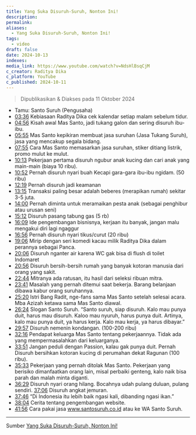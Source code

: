 ```yaml
---
title: Yang Suka Disuruh-Suruh, Nonton Ini!
description: 
permalink: 
aliases:
  - Yang Suka Disuruh-Suruh, Nonton Ini!
tags:
  - video
draft: false
date: 2024-10-13
indexes: 
media_link: https://www.youtube.com/watch?v=NdsHlBsqCjM
c_creator: Raditya Dika
c_platform: YouTube
c_published: 2024-10-11
---
```

> Dipublikasikan & Diakses pada 11 Oktober 2024

- Tamu: Santo Suruh (Pengusaha)
- [03:36](https://www.youtube.com/watch?t=216&v=NdsHlBsqCjM) Kebiasaan Raditya Dika cek kalendar setiap malam sebelum tidur.
- [04:56](https://www.youtube.com/watch?t=296&v=NdsHlBsqCjM) Kisah awal Mas Santo, jadi tukang galon dan sering disuruh ibu-ibu.
- [05:55](https://www.youtube.com/watch?t=355&v=NdsHlBsqCjM) Mas Santo kepikiran membuat jasa suruhan (Jasa Tukang Suruh), jasa yang mencakup segala bidang.
- [07:55](https://www.youtube.com/watch?t=475&v=NdsHlBsqCjM) Cara Mas Santo memasarkan jasa suruhan, stiker ditiang listrik, promo mulut ke mulut.
- [10:13](https://www.youtube.com/watch?t=613&v=NdsHlBsqCjM) Pekerjaan pertama disuruh ngubur anak kucing dan cari anak yang main-main (biaya 10 ribu).
- [10:52](https://www.youtube.com/watch?t=652&v=NdsHlBsqCjM) Pernah disuruh nyari buah Kecapi gara-gara ibu-ibu ngidam. (50 ribu)
- [12:19](https://www.youtube.com/watch?t=739&v=NdsHlBsqCjM) Pernah disuruh jadi keamanan
- [13:15](https://www.youtube.com/watch?t=795&v=NdsHlBsqCjM) Transaksi paling besar adalah beberes (merapikan rumah) sekitar 3-5 juta.
- [14:00](https://www.youtube.com/watch?t=840&v=NdsHlBsqCjM) Pernah diminta untuk meramaikan pesta anak (sebagai penghibur atau urusan seni)
- [15:12](https://www.youtube.com/watch?t=912&v=NdsHlBsqCjM) Disuruh pasang tabung gas (5 rb)
- [16:09](https://www.youtube.com/watch?t=969&v=NdsHlBsqCjM) Ide pengembangan bisnisnya, kerjaan itu banyak, jangan malu mengakui diri lagi ngaggur
- [16:56](https://www.youtube.com/watch?t=1016&v=NdsHlBsqCjM) Pernah disuruh nyari tikus/curut (20 ribu)
- [19:06](https://www.youtube.com/watch?t=1146&v=NdsHlBsqCjM) Mirip dengan seri komedi kacau milik Raditya Dika dalam perannya sebagai Panca.
- [20:06](https://www.youtube.com/watch?t=1206&v=NdsHlBsqCjM) Disuruh nganter air karena WC gak bisa di flush di toilet Indomaret
- [20:56](https://www.youtube.com/watch?t=1256&v=NdsHlBsqCjM) Disuruh bersih-bersih rumah yang banyak kotoran manusia dari orang yang sakit.
- [22:44](https://www.youtube.com/watch?t=1364&v=NdsHlBsqCjM) Mitranya ada ratusan, itu hasil dari seleksi ribuan mitra.
- [23:41](https://www.youtube.com/watch?t=1421&v=NdsHlBsqCjM) Masalah yang pernah ditemui saat bekerja. Barang belanjaan dibawa kabur orang suruhannya.
- [25:20](https://www.youtube.com/watch?t=1520&v=NdsHlBsqCjM) Istri Bang Radit, nge-fans sama Mas Santo setelah selesai acara. Mba Azizah ketawa sama Mas Santo diawal.
- [26:24](https://www.youtube.com/watch?t=1584&v=NdsHlBsqCjM) Slogan Santo Suruh. “Santo suruh, siap disuruh. Kalo mau punya duit, harus mau disuruh. Kaloo mau nyuruh, harus punya duit. Artinya, kalo mau punya duit, ya harus kerja. Kalo mau kerja, ya harus dibayar.”
- [29:57](https://www.youtube.com/watch?t=1797&v=NdsHlBsqCjM) Disuruh nemenin kondangan. (100-200 ribu)
- [32:16](https://www.youtube.com/watch?t=1936&v=NdsHlBsqCjM) Pendapat keluarga Mas Santo tentang pekerjaannya. Tidak ada yang mempermasalahkan dari keluarganya.
- [33:51](https://www.youtube.com/watch?t=2031&v=NdsHlBsqCjM) Jangan peduli dengan Passion, kalau gak punya duit. Pernah Disuruh bersihkan kotoran kucing di perumahan dekat Ragunan (100 ribu).
- [35:33](https://www.youtube.com/watch?t=2133&v=NdsHlBsqCjM) Pekerjaan yang pernah ditolak Mas Santo. Pekerjaan yang berisiko dimanfaatkan orang lain, misal perbaiki genteng, kalo naik bisa parah dan malah minta diganti.
- [36:29](https://www.youtube.com/watch?t=2189&v=NdsHlBsqCjM) Disuruh nyari orang hilang. Bocahnya udah pulang duluan, pulang sendiri. [37:06](https://www.youtube.com/watch?t=2226&v=NdsHlBsqCjM) Disuruh angkat jemuran.
- [37:46](https://www.youtube.com/watch?t=2266&v=NdsHlBsqCjM) “Di Indonesia itu lebih baik ngasi kali, dibanding ngasi ikan.”
- [38:04](https://www.youtube.com/watch?t=2284&v=NdsHlBsqCjM) Cerita tentang pengembangan website.
- [41:56](https://www.youtube.com/watch?t=2516&v=NdsHlBsqCjM) Cara pakai jasa www.santosuruh.co.id atau ke WA Santo Suruh.



---
Sumber [Yang Suka Disuruh-Suruh, Nonton Ini!](https://www.youtube.com/watch?v=NdsHlBsqCjM)
